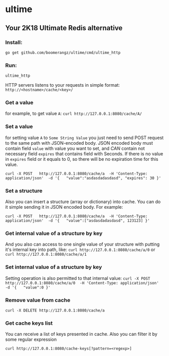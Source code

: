 # ultime
## Your 2K18 Ultimate Redis alternative

### Install:
`go get github.com/boomerangz/ultime/cmd/ultime_http`
### Run:
`ultime_http`

HTTP servers listens to your requests in simple format:
`http://<hostname>/cache/<key>/`

### Get a value
for example, to get value `A`:
`curl http://127.0.0.1:8080/cache/A/`


### Set a value
for setting value `A` to `Some String Value` you just need to send POST request to the same path with JSON-encoded body.
JSON encoded body must contain field `value` with value you want to set,
and *CAN* contain not necessary field `expires` that contains field with Seconds.
If there is no value in `expires` field or it equals to 0, so there will be no expiration time for this value.
 
`curl -X POST  
  http://127.0.0.1:8080/cache/a 
  -H 'Content-Type: application/json' 
  -d '{  
	"value":"asdasdadasdasd",
	"expires": 30
}'`

### Set a structure
Also you can insert a structure (array or dictionary) into cache. You can do it simple sending it in JSON encoded body. For example:

`curl -X POST  
  http://127.0.0.1:8080/cache/a 
  -H 'Content-Type: application/json' 
  -d '{  
	"value":["asdasdadasdasd", 123123]
}'`

### Get internal value of a structure by key 
And you also can access to one single value of your structure with putting it's internal key into path, like:
`curl http://127.0.0.1:8080/cache/a/0`
or 
`curl http://127.0.0.1:8080/cache/a/1`

### Set internal value of a structure by key 
Setting operation is also permitted to that internal value:
`curl -X POST  
  http://127.0.0.1:8080/cache/a/0 
  -H 'Content-Type: application/json' 
  -d '{  
	"value":0
}'`
### Remove value from cache
`curl -X DELETE http://127.0.0.1:8080/cache/a`

### Get cache keys list
You can receive a list of keys presented in cache.
Also you can filter it by some regular expression

`curl http://127.0.0.1:8080/cache-keys[?pattern=<regexp>]`



